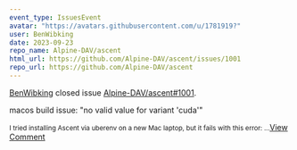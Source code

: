 ```yaml
---
event_type: IssuesEvent
avatar: "https://avatars.githubusercontent.com/u/1781919?"
user: BenWibking
date: 2023-09-23
repo_name: Alpine-DAV/ascent
html_url: https://github.com/Alpine-DAV/ascent/issues/1001
repo_url: https://github.com/Alpine-DAV/ascent
---
```


<a href='https://github.com/BenWibking' target='_blank'>BenWibking</a> closed issue <a href='https://github.com/Alpine-DAV/ascent/issues/1001' target='_blank'>Alpine-DAV/ascent#1001</a>.

<p>macos build issue: "no valid value for variant 'cuda'"</p><small>I tried installing Ascent via uberenv on a new Mac laptop, but it fails with this error:...</small><a href='https://github.com/Alpine-DAV/ascent/issues/1001' target='_blank'>View Comment</a>